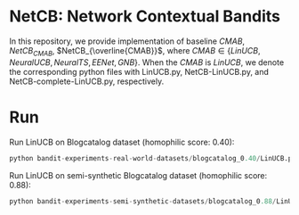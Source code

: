 # NetCB: Network Contextual Bandits
In this repository, we provide implementation of baseline $CMAB$, $NetCB_{CMAB}$, $NetCB_{\overline{CMAB}}$, where $CMAB \in \{LinUCB, NeuralUCB, NeuralTS, EENet, GNB\}$. When the $CMAB$ is $LinUCB$, we denote the corresponding python files with LinUCB.py, NetCB-LinUCB.py, and NetCB-complete-LinUCB.py, respectively. 
# Run
Run LinUCB on Blogcatalog dataset (homophilic score: 0.40):
```python
python bandit-experiments-real-world-datasets/blogcatalog_0.40/LinUCB.py
```
Run LinUCB on semi-synthetic Blogcatalog dataset (homophilic score: 0.88):
```python
python bandit-experiments-semi-synthetic-datasets/blogcatalog_0.88/LinUCB.py
```
